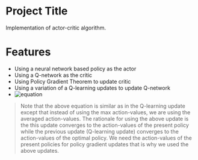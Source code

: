 # Project Title
Implementation of actor-critic algorithm.

# Features
- Using a neural network based policy as the actor
- Using a Q-network as the critic
- Using Policy Gradient Theorem to update critic
- Using a variation of a Q-learning updates to update Q-network
- ![equation](http://bit.ly/2r4KkRY)

>Note that the above equation is similar as in the Q-learning update except that instead of using the max action-values, we are using the averaged action-values. The rationale for using the above update is the this update converges to the action-values of the present policy while the previous update (Q-learning update) converges to the action-values of the optimal policy. We need the action-values of the present policies for policy gradient updates that is why we used the above updates.
